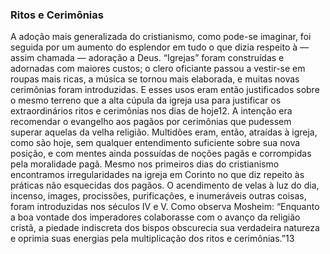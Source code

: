 ### Ritos e Cerimônias 

A adoção mais generalizada do cristianismo, como pode-se imaginar, foi seguida por um aumento do esplendor em tudo o que dizia respeito à — assim chamada — adoração a Deus. “Igrejas” foram construídas e adornadas com maiores custos; o clero oficiante passou a vestir-se em roupas mais ricas, a música se tornou mais elaborada, e muitas novas cerimônias foram introduzidas. E esses usos eram então justificados sobre o mesmo terreno que a alta cúpula da igreja usa para justificar os extraordinários ritos e cerimônias nos dias de hoje12\. A intenção era recomendar o evangelho aos pagãos por cerimônias que pudessem superar aquelas da velha religião. Multidões eram, então, atraídas à igreja, como são hoje, sem qualquer entendimento suficiente sobre sua nova posição, e com mentes ainda possuídas de noções pagãs e corrompidas pela moralidade pagã. Mesmo nos primeiros dias do cristianismo encontramos irregularidades na igreja em Corinto no que diz repeito às práticas não esquecidas dos pagãos. O acendimento de velas à luz do dia, incenso, images, procissões, purificações, e inumeráveis outras coisas, foram introduzidas nos séculos IV e V. Como observa Mosheim: “Enquanto a boa vontade dos imperadores colaborasse com o avanço da religião cristã, a piedade indiscreta dos bispos obscurecia sua verdadeira natureza e oprimia suas energias pela multiplicação dos ritos e cerimônias.”13